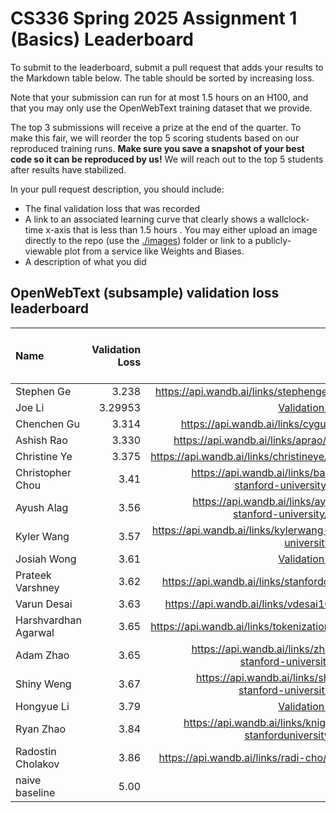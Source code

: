 # CS336 Spring 2025 Assignment 1 (Basics) Leaderboard

To submit to the leaderboard, submit a pull request that adds your results to
the Markdown table below. The table should be sorted by increasing loss.

Note that your submission can run for at most 1.5 hours on an H100, and that you
may only use the OpenWebText training dataset that we provide.

The top 3 submissions will receive a prize at the end of the quarter.
To make this fair, we will reorder the top 5 scoring students based on our reproduced training runs.
**Make sure you save a snapshot of your best code so it can be reproduced by us!**
We will reach out to the top 5 students after results have stabilized.

In your pull request description, you should include:

- The final validation loss that was recorded
- A link to an associated learning curve that clearly shows a wallclock-time
  x-axis that is less than 1.5 hours . You may either upload an image directly
  to the repo (use the [./images](./images)) folder or link to a
  publicly-viewable plot from a service like Weights and Biases.
- A description of what you did

## OpenWebText (subsample) validation loss leaderboard

| Name           | Validation Loss | Link | Verification status (leave empty) |
| :------------- | --------------: | ---: | --------------------------------: |
| Stephen Ge | 3.238 | https://api.wandb.ai/links/stephenge/blg1vv9v | |
| Joe Li | 3.29953 | [Validation loss curve](images/joeli_leaderboard.png)
| Chenchen Gu | 3.314 | https://api.wandb.ai/links/cygu/2cwahtxu | |  
| Ashish Rao | 3.330 | https://api.wandb.ai/links/aprao/v79845cv | |
| Christine Ye | 3.375 | https://api.wandb.ai/links/christineye/dhqwbfqa | |
| Christopher Chou | 3.41 | https://api.wandb.ai/links/babychousr-stanford-university/ed9fu89s  | |
| Ayush Alag | 3.56 | https://api.wandb.ai/links/ayushalag1-stanford-university/z56avu3c | |
| Kyler Wang | 3.57 | https://api.wandb.ai/links/kylerwang-stanford-university/5znjvf3e | |
| Josiah Wong | 3.61 | [Validation loss curve](https://wandb.ai/cremebrule/cs336_leaderboard/reports/CS336-Assignment-1-Initial-Leaderboard-Submission--VmlldzoxMjMxMjU1MA) | |
| Prateek Varshney | 3.62 | https://api.wandb.ai/links/stanfordcs/jlkmfbgj |
| Varun Desai | 3.63 | https://api.wandb.ai/links/vdesai10/all5y62k | | 
| Harshvardhan Agarwal |      3.65 | https://api.wandb.ai/links/tokenization/0sald7rv |  |
| Adam Zhao | 3.65 | https://api.wandb.ai/links/zhao1adam-stanford-university/5zgjjs1h |
| Shiny Weng |      3.67 | https://api.wandb.ai/links/shinyweng-stanford-university/xt471xol |  |
| Hongyue Li | 3.79 | [Validation loss curve](./images/lhy.png)  |  |
| Ryan Zhao | 3.84 | https://api.wandb.ai/links/knightasterial-stanforduniversity/j7z9j001 | |
| Radostin Cholakov | 3.86 | https://api.wandb.ai/links/radi-cho/g3mwxocl |  |
| naive baseline |            5.00 |      |                          Verified |
